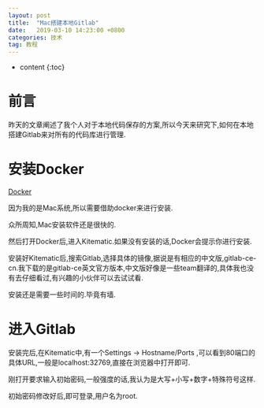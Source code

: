 ```yaml
---
layout: post
title:  "Mac搭建本地Gitlab"
date:   2019-03-10 14:23:00 +0800
categories: 技术
tag: 教程
---
```


* content
{:toc}

# 前言

昨天的文章阐述了我个人对于本地代码保存的方案,所以今天来研究下,如何在本地搭建Gitlab来对所有的代码库进行管理.

# 安装Docker

[Docker](https://link.jianshu.com/?t=https://www.docker.com/products/docker-toolbox)

因为我的是Mac系统,所以需要借助docker来进行安装.

众所周知,Mac安装软件还是很快的.

然后打开Docker后,进入Kitematic.如果没有安装的话,Docker会提示你进行安装.

安装好Kitematic后,搜索Gitlab,选择具体的镜像,据说是有相应的中文版,gitlab-ce-cn.我下载的是gitlab-ce英文官方版本,中文版好像是一些team翻译的,具体我也没有去仔细看过,有兴趣的小伙伴可以去试试看.

安装还是需要一些时间的.毕竟有墙.

# 进入Gitlab

安装完后,在Kitematic中,有一个Settings -> Hostname/Ports ,可以看到80端口的具体URL,一般是localhost:32769,直接在浏览器中打开即可.

刚打开要求输入初始密码,一般强度的话,我认为是大写+小写+数字+特殊符号这样.

初始密码修改好后,即可登录,用户名为root.